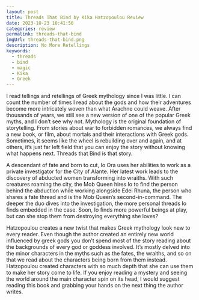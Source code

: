 ```yaml
---
layout: post
title: Threads That Bind by Kika Hatzopoulou Review
date: 2023-10-23 10:41:50
categories: review
permalink: threads-that-bind
imgUrl: threads-that-bind.png
description: No More Retellings
keywords:
  - threads
  - bind
  - magic
  - Kika
  - Greek
---
```

I read tellings and retellings of Greek mythology since I was little. I can count the number of times I read about the gods and how their adventures become more intricately woven than what Arachne could weave. After thousands of years, we still see a new version of one of the popular Greek myths, and I don’t see why not. Mythology is the original foundation of storytelling. From stories about war to forbidden romances, we always find a new book, or film, about mortals and their interactions with Greek gods. Sometimes, it seems like the wheel is rebuilding over and  again, and at others, it’s just far left field that you can enjoy the story without knowing what happens next. Threads that Bind is that story. 

A descendant of fate and born to cut, Io Ora uses her abilities to work as a private investigator for the City of Alante. Her latest work leads to the discovery of abducted women transforming into wraiths. With such creatures roaming the city, the Mob Queen hires Io to find the person behind the abduction while working alongside Edei Rhuna, the person who shares a fate thread and is the Mob Queen’s second-in-command. The deeper the duo dives into the investigation, the more personal threads Io finds embedded in the case. Soon, Io finds more powerful beings at play, but can she stop them from destroying everything she loves?

Hatzopoulou creates a new twist that makes Greek mythology look new to every reader. Even though the author created an entirely new world influenced by greek gods you don’t spend most of the story reading about the backgrounds of every god or goddess involved. It’s mostly delved into the minor characters in the myths such as the fates, the wraiths, and so on that we read about the characters being born from them instead. Hatzopoulou created characters with so much depth that she can use them to make her story come to life. If you enjoy reading a mystery and seeing the world around the main character spin on its head,  I would suggest reading this book and grabbing your hands on the next thing the author writes.
